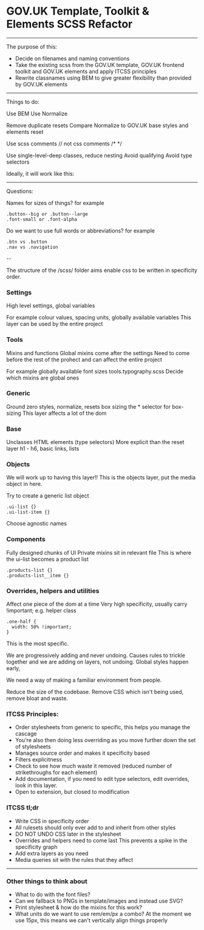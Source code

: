 # GOV.UK Template, Toolkit & Elements SCSS Refactor

---

The purpose of this:

- Decide on filenames and naming conventions
- Take the existing scss from the GOV.UK template, GOV.UK frontend toolkit and GOV.UK elements and apply ITCSS principles
- Rewrite classnames using BEM to give greater flexibility than provided by GOV.UK elements

---

Things to do:

Use BEM
Use Normalize

Remove duplicate resets
Compare Normalize to GOV.UK base styles and elements reset

Use scss comments // not css comments /* */

Use single-level-deep classes, reduce nesting
Avoid qualifying
Avoid type selectors


Ideally, it will work like this:

---

Questions:

Names for sizes of things?
for example

    .button--big or .button--large
    .font-small or .font-alpha

Do we want to use full words or abbreviations?
for example

    .btn vs .button
    .nav vs .navigation

--

The structure of the /scss/ folder aims enable css to be written in specificity order.

### Settings

High level settings, global variables

For example colour values, spacing units, globally available variables
This layer can be used by the entire project

### Tools

Mixins and functions
Global mixins come after the settings
Need to come before the rest of the prohect and can affect the entire project

For example globally available font sizes
tools.typography.scss
Decide which mixins are global ones

### Generic

Ground zero styles, normalize, resets box sizing
the * selector for box-sizing
This layer affects a lot of the dom

### Base

Unclasses HTML elements (type selectors)
More explicit than the reset layer
h1 - h6, basic links, lists

### Objects

We will work up to having this layer!!
This is the objects layer, put the media object in here.

Try to create a generic list object

    .ui-list {}
    .ui-list-item {}

Choose agnostic names

### Components

Fully designed chunks of UI
Private mixins sit in relevant file
This is where the ui-list becomes a product list

    .products-list {}
    .products-list__item {}

### Overrides, helpers and utilities

Affect one piece of the dom at a time
Very high specificity, usually carry !important;
e.g. helper class

    .one-half {
      width: 50% !important;
    }

This is the most specific.

We are progressively adding and never undoing.
Causes rules to trickle together and we are adding on layers, not undoing.
Global styles happen early,

We need a way of making a familiar environment from people.

Reduce the size of the codebase.
Remove CSS which isn't being used, remove bloat and waste.

### ITCSS Principles:

- Order stylesheets from generic to specific, this helps you manage the cascage
- You're also then doing less overriding as you move further down the set of stylesheets
- Manages source order and makes it specificity based
- Filters explicitness
- Check to see how much waste it removed (reduced number of strikethroughs for each element)
- Add documentation, if you need to edit type selectors, edit overrides, look in this layer.
- Open to extension, but closed to modification

### ITCSS tl;dr
- Write CSS in specificity order
- All rulesets should only ever add to and inherit from other styles
- DO NOT UNDO CSS later in the stylesheet
- Overrides and helpers need to come last
  This prevents a spike in the specificity graph
- Add extra layers as you need
- Media queries sit with the rules that they affect



------------------------------------------------------------------------------------------

### Other things to think about

- What to do with the font files?
- Can we fallback to PNGs in template/images and instead use SVG?
- Print stylesheet & how do the mixins for this work?
- What units do we want to use rem/em/px a combo? At the moment we use 15px, this means we can't vertically align things properly

